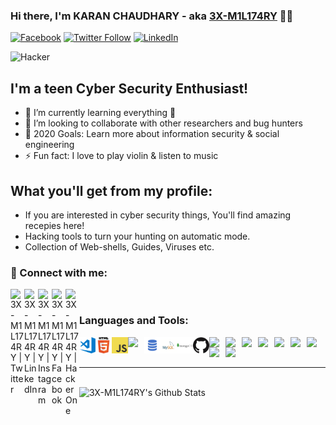 ### Hi there, I'm KARAN CHAUDHARY - aka [3X-M1L174RY](https://www.linkedin.com/in/karan-c-a60531170/) 👨‍💻

[![Facebook](https://img.shields.io/website?label=facebook&logo=facebook&color=1877f2&style=for-the-badge&url=https%3A%2F%2Ffacebook.com/kingkaran977)](https://www.facebook.com/kingkaran977)
[![Twitter Follow](https://img.shields.io/twitter/follow/0xkaran?color=1DA1F2&label=twitter&logo=twitter&style=for-the-badge&url=https%3A%2F%2Ftwitter.com%2F0xkaran)](https://twitter.com/0xkaran)
[![LinkedIn](https://img.shields.io/website?color=1DA1F2&label=LinkedIn&logo=linkedin&style=for-the-badge&url=https://www.linkedin.com/in/karan-c-a60531170/)](https://www.linkedin.com/in/karan-c-a60531170/)

![Hacker](https://i.giphy.com/media/YQitE4YNQNahy/giphy.webp)

## I'm a teen Cyber Security Enthusiast!

- 🌱 I’m currently learning everything 🤣
- 👯 I’m looking to collaborate with other researchers and bug hunters
- 🥅 2020 Goals: Learn more about information security & social engineering
- ⚡ Fun fact: I love to play violin & listen to music

## What you'll get from my profile:
- If you are interested in cyber security things, You'll find amazing recepies here!
- Hacking tools to turn your hunting on automatic mode.
- Collection of Web-shells, Guides, Viruses etc.

### 🧐 Connect with me:
[<img align="left" alt="3X-M1L174RY | Twitter" width="22px" src="https://cdn.jsdelivr.net/npm/simple-icons@v3/icons/twitter.svg" />](https://twitter.com/0xkaran)
[<img align="left" alt="3X-M1L174RY | LinkedIn" width="22px" src="https://cdn.jsdelivr.net/npm/simple-icons@v3/icons/linkedin.svg" />](https://www.linkedin.com/in/karan-c-a60531170/)
[<img align="left" alt="3X-M1L174RY | Instagram" width="22px" src="https://cdn.jsdelivr.net/npm/simple-icons@v3/icons/instagram.svg" />](https://www.instagram.com/kingkaran977/)
[<img align="left" alt="3X-M1L174RY | Facebook" width="22px" src="https://cdn.jsdelivr.net/npm/simple-icons@v3/icons/facebook.svg" />](https://www.facebook.com/kingkaran977/)
[<img align="left" alt="3X-M1L174RY | HackerOne" width="22px" src="https://cdn.jsdelivr.net/npm/simple-icons@v3/icons/hackerone.svg" />](https://hackerone.com/3x-m1l174ry)
<br />

### Languages and Tools:

<img align="left" width="26px" src="https://raw.githubusercontent.com/github/explore/80688e429a7d4ef2fca1e82350fe8e3517d3494d/topics/visual-studio-code/visual-studio-code.png" />
<img align="left" width="26px" src="https://raw.githubusercontent.com/github/explore/80688e429a7d4ef2fca1e82350fe8e3517d3494d/topics/html/html.png" />
<img align="left" width="26px" src="https://raw.githubusercontent.com/github/explore/80688e429a7d4ef2fca1e82350fe8e3517d3494d/topics/javascript/javascript.png" />
<img align="left" width="26px" src="https://upload.wikimedia.org/wikipedia/commons/thumb/c/c3/Python-logo-notext.svg/600px-Python-logo-notext.svg.png" />
<img align="left" width="26px" src="https://raw.githubusercontent.com/github/explore/80688e429a7d4ef2fca1e82350fe8e3517d3494d/topics/sql/sql.png" />
<img align="left" width="26px" src="https://raw.githubusercontent.com/github/explore/80688e429a7d4ef2fca1e82350fe8e3517d3494d/topics/mysql/mysql.png" />
<img align="left" width="26px" src="https://raw.githubusercontent.com/github/explore/80688e429a7d4ef2fca1e82350fe8e3517d3494d/topics/mongodb/mongodb.png" />
<img align="left" width="26px" src="https://raw.githubusercontent.com/github/explore/78df643247d429f6cc873026c0622819ad797942/topics/github/github.png" />
<img align="left" width="26px" src="https://i.pinimg.com/originals/c0/86/28/c08628b24b338c690558d9c212634a5e.png" />
<img align="left" width="26px" src="https://www.unixmen.com/wp-content/uploads/2013/08/zenmap.png" />
<img align="left" width="26px" src="https://www.maltego.com/images/uploads/vector_logo_grey_small_edge_512_darker.png" />
<img align="left" width="26px" src="https://2.bp.blogspot.com/-aiH3e26_g8w/VIZJRLELJlI/AAAAAAAADbs/Otn5XPXXc7k/s1600/THC-Hydra.png" />
<img align="left" width="26px" src="https://encrypted-tbn0.gstatic.com/images?q=tbn%3AANd9GcR9afiUQSNeF4O4XtJBY00laTYueXAFTUHhvw&usqp=CAU" />
<img align="left" width="26px" src="https://banner2.cleanpng.com/20180524/egt/kisspng-metasploit-project-penetration-test-security-hacke-5b072f9ad4d962.7481310415271975948718.jpg" />
<img align="left" width="26px" src="https://avatars3.githubusercontent.com/u/1214850?s=400&v=4" />
<img align="left" width="26px" src="https://cdn.worldvectorlogo.com/logos/photoshop-cc-4.svg" />
<img align="left" width="26px" src="https://cdn.worldvectorlogo.com/logos/premiere-cc.svg" />


<br />
<br />

---
<br />

<img align="left" alt="3X-M1L174RY's Github Stats" src="https://github-readme-stats.codestackr.vercel.app/api?username=3X-M1L174RY&show_icons=true&hide_border=true" />

